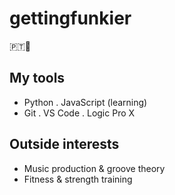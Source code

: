 # gettingfunkier

🇵🇹🏴󠁧󠁢󠁳󠁣󠁴󠁿

## My tools  
- Python . JavaScript (learning)
- Git . VS Code . Logic Pro X  

## Outside interests
- Music production & groove theory  
- Fitness & strength training
